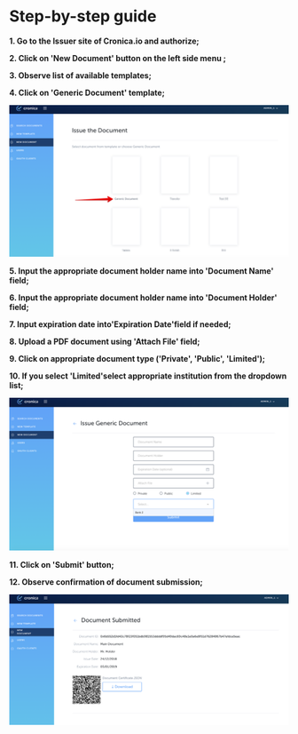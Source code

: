 # Step-by-step guide


**1. Go to the Issuer site of Cronica.io and authorize;**

**2. Click on 'New Document' button on the left side menu ;**

**3. Observe list of available templates;**

**4. Click on 'Generic Document' template;**

![1](Image/create_generic_pic01.png)

**5. Input the appropriate document holder name into 'Document Name' field;**

**6. Input the appropriate document holder name into 'Document Holder' field;**

**7. Input expiration date into'Expiration Date'field if needed;**

**8. Upload a PDF document using 'Attach File' field;**

**9. Click on appropriate document type ('Private', 'Public', 'Limited');**

**10. If you select 'Limited'select appropriate institution from the dropdown list;**
   
![2](Image/create_generic_pic02.png)

**11. Click on 'Submit' button;**

**12. Observe confirmation of document submission;**

![3](Image/create_generic_pic03.png)
